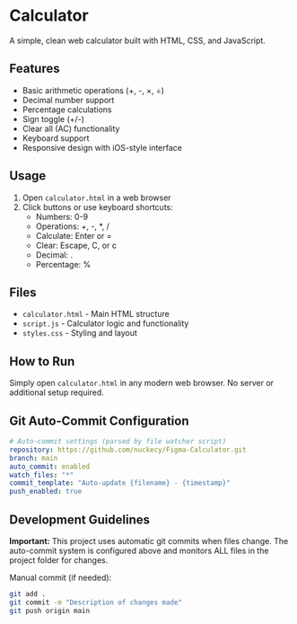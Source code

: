 # Calculator

A simple, clean web calculator built with HTML, CSS, and JavaScript.

## Features

- Basic arithmetic operations (+, -, ×, ÷)
- Decimal number support
- Percentage calculations
- Sign toggle (+/-)
- Clear all (AC) functionality
- Keyboard support
- Responsive design with iOS-style interface

## Usage

1. Open `calculator.html` in a web browser
2. Click buttons or use keyboard shortcuts:
   - Numbers: 0-9
   - Operations: +, -, *, /
   - Calculate: Enter or =
   - Clear: Escape, C, or c
   - Decimal: .
   - Percentage: %

## Files

- `calculator.html` - Main HTML structure
- `script.js` - Calculator logic and functionality
- `styles.css` - Styling and layout

## How to Run

Simply open `calculator.html` in any modern web browser. No server or additional setup required.

## Git Auto-Commit Configuration

```yaml
# Auto-commit settings (parsed by file watcher script)
repository: https://github.com/nuckecy/Figma-Calculator.git
branch: main
auto_commit: enabled
watch_files: "*"
commit_template: "Auto-update {filename} - {timestamp}"
push_enabled: true
```

## Development Guidelines

**Important:** This project uses automatic git commits when files change. The auto-commit system is configured above and monitors ALL files in the project folder for changes.

Manual commit (if needed):
```bash
git add .
git commit -m "Description of changes made"
git push origin main
```